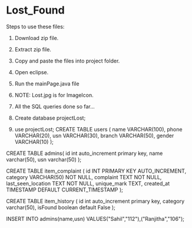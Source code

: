 # Lost_Found
Steps to use these files:
1. Download zip file.
2. Extract zip file.
3. Copy and paste the files into project folder.
4. Open eclipse.
5. Run the mainPage.java file
6. NOTE: Lost.jpg is for ImageIcon.

7. All the SQL queries done so far...
8. Create database projectLost;
9. use projectLost;
   CREATE TABLE users (
    name VARCHAR(100),
    phone VARCHAR(20),
    usn VARCHAR(30),
    branch VARCHAR(50),
    gender VARCHAR(10)
);

CREATE TABLE admins(
	id int auto_increment primary key,
        name varchar(50),
        usn varchar(50)
);

CREATE TABLE item_complaint (
    id INT PRIMARY KEY AUTO_INCREMENT,
    category VARCHAR(50) NOT NULL,
    complaint TEXT NOT NULL,
    last_seen_location TEXT NOT NULL,
    unique_mark TEXT,
    created_at TIMESTAMP DEFAULT CURRENT_TIMESTAMP
);

CREATE TABLE item_history (
	id int auto_increment primary key,
    category varchar(50),
    isFound boolean default False
);

INSERT INTO admins(name,usn)
    VALUES("Sahil","112"),("Ranjitha","106");
